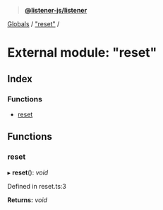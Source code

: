 > **[@listener-js/listener](../README.md)**

[Globals](../globals.md) / ["reset"](_reset_.md) /

# External module: "reset"

## Index

### Functions

* [reset](_reset_.md#reset)

## Functions

###  reset

▸ **reset**(): *void*

Defined in reset.ts:3

**Returns:** *void*